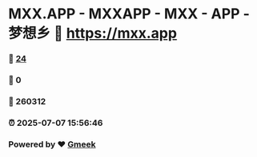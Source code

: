 # MXX.APP - MXXAPP - MXX - APP -  梦想乡 :link: https://mxx.app 
### :page_facing_up: [24](https://mxx.app/tag.html) 
### :speech_balloon: 0 
### :hibiscus: 260312 
### :alarm_clock: 2025-07-07 15:56:46 
### Powered by :heart: [Gmeek](https://github.com/Meekdai/Gmeek)
